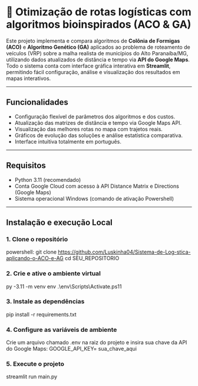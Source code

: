 # 🚚 Otimização de rotas logísticas com algoritmos bioinspirados (ACO & GA)

Este projeto implementa e compara algoritmos de **Colônia de Formigas (ACO)** e **Algoritmo Genético (GA)** aplicados ao problema de roteamento de veículos (VRP) sobre a malha realista de municípios do Alto Paranaíba/MG, utilizando dados atualizados de distância e tempo via **API do Google Maps**. Todo o sistema conta com interface gráfica interativa em **Streamlit**, permitindo fácil configuração, análise e visualização dos resultados em mapas interativos.

---

## **Funcionalidades**

- Configuração flexível de parâmetros dos algoritmos e dos custos.
- Atualização das matrizes de distância e tempo via Google Maps API.
- Visualização das melhores rotas no mapa com trajetos reais.
- Gráficos de evolução das soluções e análise estatística comparativa.
- Interface intuitiva totalmente em português.

---

## **Requisitos**

- Python 3.11 (recomendado)
- Conta Google Cloud com acesso à API Distance Matrix e Directions (Google Maps)
- Sistema operacional Windows (comando de ativação Powershell)

---

## **Instalação e execução Local**

### 1. **Clone o repositório**

powershell:
git clone https://github.com/Luskinha04/Sistema-de-Log-stica-aplicando-o-ACO-e-AG
cd SEU_REPOSITORIO

### 2. **Crie e ative o ambiente virtual**
py -3.11 -m venv env
.\env\Scripts\Activate.ps11

### 3. **Instale as dependências**
pip install -r requirements.txt

### 4. **Configure as variáveis de ambiente**
Crie um arquivo chamado .env na raiz do projeto e insira sua chave da API do Google Maps:
GOOGLE_API_KEY= sua_chave_aqui

### 5. **Execute o projeto**
streamlit run main.py